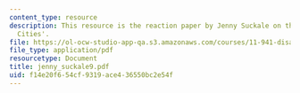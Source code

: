 ```yaml
---
content_type: resource
description: This resource is the reaction paper by Jenny Suckale on the topic 'Resilient
  Cities'.
file: https://ol-ocw-studio-app-qa.s3.amazonaws.com/courses/11-941-disaster-vulnerability-and-resilience-spring-2005/f14e20f654cf9319ace436550bc2e54f_jenny_suckale9.pdf
file_type: application/pdf
resourcetype: Document
title: jenny_suckale9.pdf
uid: f14e20f6-54cf-9319-ace4-36550bc2e54f
---
```

